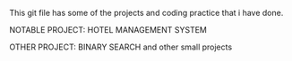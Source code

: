 This git file has some of the projects and coding practice that i have done.

NOTABLE PROJECT:
  HOTEL MANAGEMENT SYSTEM 

OTHER PROJECT:
  BINARY SEARCH 
  and other small projects
